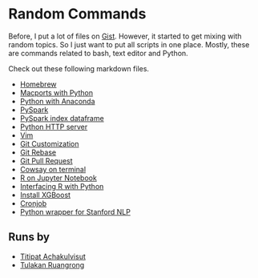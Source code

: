 # Random Commands

Before, I put a lot of files on [Gist](https://gist.github.com/). However, it started to
get mixing with random topics. So I just want to put all scripts in one place.
Mostly, these are commands related to bash, text editor and Python.

Check out these following markdown files.

- [Homebrew](docs/homebrew.md)
- [Macports with Python](docs/macports.md)
- [Python with Anaconda](docs/anaconda.md)
- [PySpark](docs/pyspark.md)
- [PySpark index dataframe](docs/pyspark_index.md)
- [Python HTTP server](docs/python_http.md)
- [Vim](docs/vim.md)
- [Git Customization](docs/git_customization.md)
- [Git Rebase](docs/git_rebase.md)
- [Git Pull Request](docs/git_pull_request.md)
- [Cowsay on terminal](docs/cowsay.md)
- [R on Jupyter Notebook](docs/r_on_notebook.md)
- [Interfacing R with Python](docs/r_w_python.md)
- [Install XGBoost](docs/xgboost.md)
- [Cronjob](docs/cronjob.md)
- [Python wrapper for Stanford NLP](docs/stanford_nlp.md)


## Runs by

- [Titipat Achakulvisut](http://titipata.github.io/)
- [Tulakan Ruangrong](https://github.com/bluenex)
